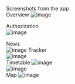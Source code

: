 Screenshots from the app   
   Overview
      ![image](https://github.com/user-attachments/assets/0dc358a0-5cc9-41bb-9b6e-9936828184c7)

Authorization   
![image](https://github.com/user-attachments/assets/828a455a-c60e-48a1-8dd1-0ca267187dac)

   News   
![image](https://github.com/user-attachments/assets/8b240d0e-43ba-487c-a9bc-d88c99a0e326)
   Tracker   
   ![image](https://github.com/user-attachments/assets/21eafc3f-3aaa-479a-8611-9a2d11e74ced)   
      Timetable
      ![image](https://github.com/user-attachments/assets/671ad6aa-559a-4a69-9a05-9e71f86b0cdd)   
      ![image](https://github.com/user-attachments/assets/8dce5cd2-b141-4645-ab62-bfa749cee4bd)      
         Map
            ![image](https://github.com/user-attachments/assets/fbb617b2-31cd-4d36-adea-70529c826f4f)

